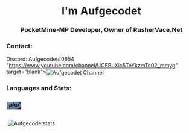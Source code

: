 <h1 align="center">I'm Aufgecodet</h1>
<h3 align="center">PocketMine-MP Developer, Owner of RusherVace.Net</h3>

<h3 align="left">Contact:</h3>
<p align="left">

  Discord: Aufgecodet#0654<br>
"https://www.youtube.com/channel/UCFBuXic5TeYkzmTc02_mmyg" target="blank"><img align="center" src="https://cdn.jsdelivr.net/npm/simple-icons@3.0.1/icons/youtube.svg" alt="Aufgecodet Channel" height="30" width="40" /></a>
</p>

<h3 align="left">Languages and Stats:</h3>
<p align="left"> <a href="https://www.php.net" target="_blank"> <img src="https://raw.githubusercontent.com/devicons/devicon/master/icons/php/php-original.svg" alt="php" width="40" height="40"/> </a> </p>

<p>&nbsp;<img align="center" src="https://github-readme-stats.vercel.app/api?username=txtcloudde&show_icons=true&locale=en" alt="Aufgecodetstats" /></p>

